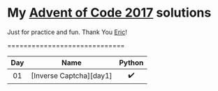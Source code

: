 # My [Advent of Code 2017](http://adventofcode.com/2017) solutions
Just for practice and fun. Thank You [Eric](http://was.tl/)!

=============================

| Day     | Name                          | Python                 |
|:-------:|-------------------------------|:----------------------:|
| 01      | [Inverse Captcha][day1]       | :heavy_check_mark:     |


[day01]: https://adventofcode.com/2017/day/1
[day02]: https://adventofcode.com/2017/day/2